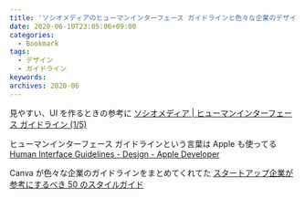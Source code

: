 ```yaml
---
title: 'ソシオメディアのヒューマンインターフェース ガイドラインと色々な企業のデザインガイドライン'
date: 2020-06-10T23:05:06+09:00
categories:
  - Bookmark
tags:
  - デザイン
  - ガイドライン
keywords:
archives: 2020-06
---
```


見やすい、UI を作るときの参考に
[ソシオメディア | ヒューマンインターフェース ガイドライン (1/5)](https://www.sociomedia.co.jp/category/shig)

ヒューマンインターフェース ガイドラインという言葉は Apple も使ってる
[Human Interface Guidelines - Design - Apple Developer](https://developer.apple.com/design/human-interface-guidelines/)

Canva が色々な企業のガイドラインをまとめてくれてた
[スタートアップ企業が参考にするべき 50 のスタイルガイド](https://www.canva.com/ja_jp/learn/50-meticulous-style-guides-every-startup-see-launching/)
